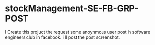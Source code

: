 # stockManagement-SE-FB-GRP-POST
 I Create this projuct the request some anoynmous user post in software engineers club in facebook.
i ll post the post screenshot.





